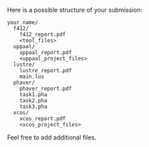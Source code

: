 Here is a possible structure of your submission:

```
your_name/
  f412/
    f412_report.pdf
    <tool_files>
  uppaal/
    uppaal_report.pdf
    <uppaal_project_files>
  lustre/
    lustre_report.pdf
    main.lus
  phaver/
    phaver_report.pdf
    task1.pha
    task2.pha
    task3.pha
  xcos/
    xcos_report.pdf
    <xcos_project_files>
```

Feel free to add additional files.

